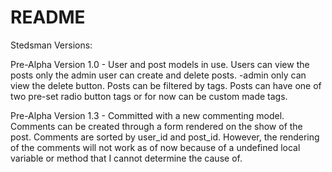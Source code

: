 # README

Stedsman Versions:

Pre-Alpha Version 1.0 -
  User and post models in use. Users can view the posts
  only the admin user can create and delete posts.
  -admin only can view the delete button.
  Posts can be filtered by tags. Posts can have one of two
  pre-set radio button tags or for now can be custom made tags.

Pre-Alpha Version 1.3 -
  Committed with a new commenting model. Comments can be created through a form rendered on the show of the post. Comments are sorted by user_id and post_id. However, the rendering of the comments will not work as of now because of a undefined local variable or method that I cannot determine the cause of.

  

